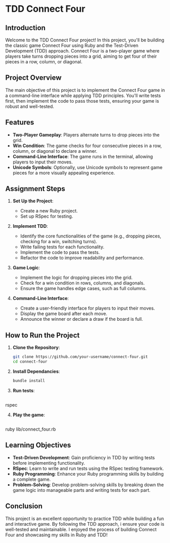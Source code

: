 # TDD Connect Four

## Introduction

Welcome to the TDD Connect Four project! In this project, you'll be building the classic game Connect Four using Ruby and the Test-Driven Development (TDD) approach. Connect Four is a two-player game where players take turns dropping pieces into a grid, aiming to get four of their pieces in a row, column, or diagonal.

## Project Overview

The main objective of this project is to implement the Connect Four game in a command-line interface while applying TDD principles. You'll write tests first, then implement the code to pass those tests, ensuring your game is robust and well-tested.

## Features

- **Two-Player Gameplay**: Players alternate turns to drop pieces into the grid.
- **Win Condition**: The game checks for four consecutive pieces in a row, column, or diagonal to declare a winner.
- **Command-Line Interface**: The game runs in the terminal, allowing players to input their moves.
- **Unicode Symbols**: Optionally, use Unicode symbols to represent game pieces for a more visually appealing experience.

## Assignment Steps

1. **Set Up the Project**:
   - Create a new Ruby project.
   - Set up RSpec for testing.

2. **Implement TDD**:
   - Identify the core functionalities of the game (e.g., dropping pieces, checking for a win, switching turns).
   - Write failing tests for each functionality.
   - Implement the code to pass the tests.
   - Refactor the code to improve readability and performance.
   
3. **Game Logic**:
   - Implement the logic for dropping pieces into the grid.
   - Check for a win condition in rows, columns, and diagonals.
   - Ensure the game handles edge cases, such as full columns.

4. **Command-Line Interface**:
   - Create a user-friendly interface for players to input their moves.
   - Display the game board after each move.
   - Announce the winner or declare a draw if the board is full.

## How to Run the Project

1. **Clone the Repository**:
   ```bash
   git clone https://github.com/your-username/connect-four.git
   cd connect-four
   
2. **Install Dependancies**:
   ```bash
   bundle install
   
3. **Run tests**:
   ```bash
 rspec

4. **Play the game**:
   ```bash
 ruby lib/connect_four.rb

## Learning Objectives

- **Test-Driven Development**: Gain proficiency in TDD by writing tests before implementing functionality.
- **RSpec**: Learn to write and run tests using the RSpec testing framework.
- **Ruby Programming**: Enhance your Ruby programming skills by building a complete game.
- **Problem-Solving**: Develop problem-solving skills by breaking down the game logic into manageable parts and writing tests for each part.

## Conclusion

This project is an excellent opportunity to practice TDD while building a fun and interactive game. By following the TDD approach, i ensure your code is well-tested and maintainable. I enjoyed the process of building Connect Four and showcasing my skills in Ruby and TDD!





 
